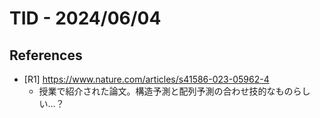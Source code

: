 # TID - 2024/06/04
<!--
## Learnings
- 
- 
-->

<!--
## Reflections & Insights
- 
- 
-->

<!--
## Plans for Tomorrow
- 
- 
-->

## References
- [R1] https://www.nature.com/articles/s41586-023-05962-4
  - 授業で紹介された論文。構造予測と配列予測の合わせ技的なものらしい…？ 
